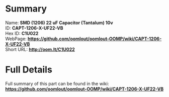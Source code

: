 
Summary
=================
  
Name: __SMD (1206) 22 uF Capacitor (Tantalum) 10v__    
ID: __CAPT-1206-X-UF22-VB__   
Hex ID: __C1U022__   
WebPage: __https://github.com/oomlout/oomlout-OOMP/wiki/CAPT-1206-X-UF22-VB__   
Short URL: __http://oom.lt/C1U022__   

Full Details
==========================
Full summary of this part can be found in the wiki:   
__https://github.com/oomlout/oomlout-OOMP/wiki/CAPT-1206-X-UF22-VB__    

